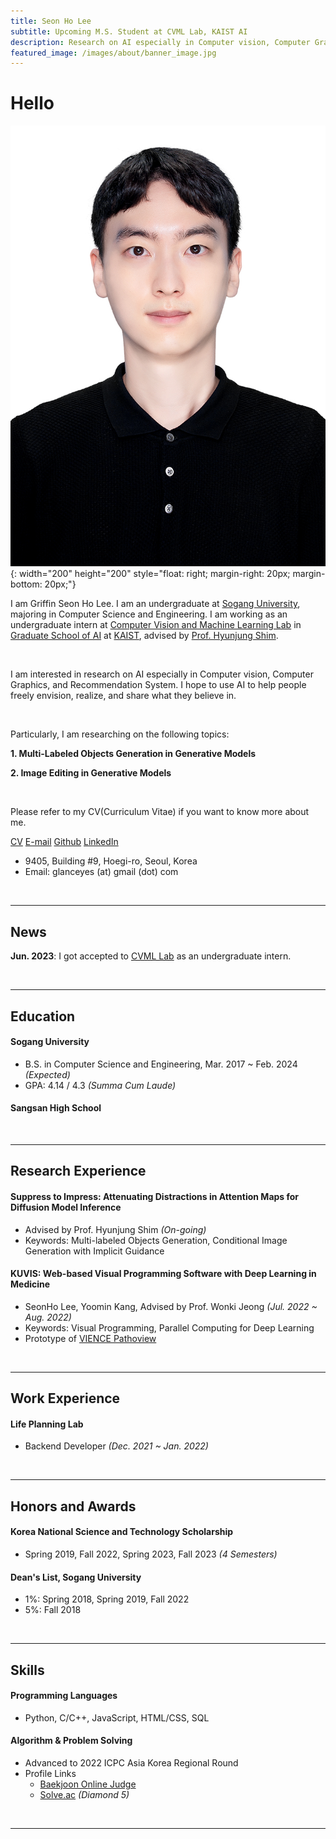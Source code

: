 ```yaml
---
title: Seon Ho Lee
subtitle: Upcoming M.S. Student at CVML Lab, KAIST AI
description: Research on AI especially in Computer vision, Computer Graphics, and Recommendation System
featured_image: /images/about/banner_image.jpg
---
```


# Hello

![Profile Image](/images/about/profile_image.jpg){: width="200" height="200" style="float: right; margin-right: 20px; margin-bottom: 20px;"}

I am Griffin Seon Ho Lee. I am an undergraduate at [Sogang University](https://wwwe.sogang.ac.kr/wwwe/index_new.html), majoring in Computer Science and Engineering. I am working as an undergraduate intern at [Computer Vision and Machine Learning Lab](https://sites.google.com/view/cvml-kaist/home) in [Graduate School of AI](https://gsai.kaist.ac.kr/) at [KAIST](https://www.kaist.ac.kr/en/), advised by [Prof. Hyunjung Shim](https://sites.google.com/view/cvml-kaist/members). 

<br/>

I am interested in research on AI especially in Computer vision, Computer Graphics, and Recommendation System. I hope to use AI to help people freely envision, realize, and share what they believe in.

<br/>

Particularly, I am researching on the following topics:

**1. Multi-Labeled Objects Generation in Generative Models**

**2. Image Editing in Generative Models**

<br/>

Please refer to my CV(Curriculum Vitae) if you want to know more about me.

<a href="/pdf/cv.pdf" target="_blank" class="button button--medium"><i class="fa fa-file-pdf"></i> CV</a>
<a href="mailto:glanceyes@gmail.com" class="button button--medium"><i class="fa fa-envelope"></i> E-mail</a>
<a href="https://github.com/glanceyes" target="_blank" class="button button--medium"><i class="fa-brands fa-github"></i> Github</a>
<a href="https://www.linkedin.com/in/glanceyes/" target="_blank" class="button button--medium"><i class="fa-brands fa-linkedin"></i> LinkedIn</a>
<br/>

- 9405, Building #9, Hoegi-ro, Seoul, Korea <br/>
- Email: glanceyes (at) gmail (dot) com

<br/>
<hr/>

## News

**Jun. 2023**: I got accepted to [CVML Lab](https://sites.google.com/view/cvml-kaist/home) as an undergraduate intern.

<br/>
<hr/>

## Education

#### Sogang University
- B.S. in Computer Science and Engineering, Mar. 2017 ~ Feb. 2024 <i>(Expected)</i>
- GPA: 4.14 / 4.3 <i>(Summa Cum Laude)</i>

#### Sangsan High School


<br/>
<hr/>

## Research Experience

#### Suppress to Impress: Attenuating Distractions in Attention Maps for Diffusion Model Inference

- Advised by Prof. Hyunjung Shim <i>(On-going)</i>
- Keywords: Multi-labeled Objects Generation, Conditional Image Generation with Implicit Guidance


#### KUVIS: Web-based Visual Programming Software with Deep Learning in Medicine

- SeonHo Lee, Yoomin Kang, Advised by Prof. Wonki Jeong <i>(Jul. 2022 ~ Aug. 2022)</i>
- Keywords: Visual Programming, Parallel Computing for Deep Learning
- Prototype of [VIENCE Pathoview](https://vience.io/main)

<br/>
<hr/>


## Work Experience

#### Life Planning Lab
- Backend Developer <i>(Dec. 2021 ~ Jan. 2022)</i>


<br/>
<hr/>


## Honors and Awards

#### Korea National Science and Technology Scholarship
- Spring 2019, Fall 2022, Spring 2023, Fall 2023 <i>(4 Semesters)</i>

#### Dean's List, Sogang University
- 1%: Spring 2018, Spring 2019, Fall 2022
- 5%: Fall 2018

<br/>
<hr/>

## Skills

#### Programming Languages
- Python, C/C++, JavaScript, HTML/CSS, SQL


#### Algorithm & Problem Solving
- Advanced to 2022 ICPC Asia Korea Regional Round
- Profile Links
    + [Baekjoon Online Judge](https://www.acmicpc.net/user/glanceyes)
    + [Solve.ac](https://solved.ac/profile/glanceyes) <i>(Diamond 5)</i>


<br/>
<hr/>
